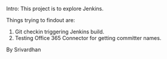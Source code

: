 Intro:
This project is to explore Jenkins.

Things trying to findout are:
1. Git checkin triggering Jenkins build.
2. Testing Office 365 Connector for getting committer names.

By Srivardhan
